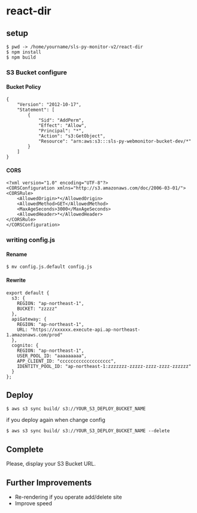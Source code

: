 # react-dir 

## setup

```
$ pwd -> /home/yourname/sls-py-monitor-v2/react-dir
$ npm install
$ npm build  
```

### S3 Bucket configure
#### Bucket Policy

```
{
    "Version": "2012-10-17",
    "Statement": [
        {
            "Sid": "AddPerm",
            "Effect": "Allow",
            "Principal": "*",
            "Action": "s3:GetObject",
            "Resource": "arn:aws:s3:::sls-py-webmonitor-bucket-dev/*"
        }
    ]
}
```

#### CORS

```
<?xml version="1.0" encoding="UTF-8"?>
<CORSConfiguration xmlns="http://s3.amazonaws.com/doc/2006-03-01/">
<CORSRule>
    <AllowedOrigin>*</AllowedOrigin>
    <AllowedMethod>GET</AllowedMethod>
    <MaxAgeSeconds>3000</MaxAgeSeconds>
    <AllowedHeader>*</AllowedHeader>
</CORSRule>
</CORSConfiguration>
```

### writing config.js 
#### Rename

```
$ mv config.js.default config.js
```

#### Rewrite
```
export default {
  s3: {
    REGION: "ap-northeast-1",
    BUCKET: "zzzzz"
  },
  apiGateway: {
    REGION: "ap-northeast-1",
    URL: "https://xxxxxx.execute-api.ap-northeast-1.amazonaws.com/prod"
  },
  cognito: {
    REGION: "ap-northeast-1",
    USER_POOL_ID: "aaaaaaaaa",
    APP_CLIENT_ID: "ccccccccccccccccccc",
    IDENTITY_POOL_ID: "ap-northeast-1:zzzzzzz-zzzzz-zzzz-zzzz-zzzzzz"
  }
};
```

## Deploy

```
$ aws s3 sync build/ s3://YOUR_S3_DEPLOY_BUCKET_NAME 

```

if you deploy again when change config 

```
$ aws s3 sync build/ s3://YOUR_S3_DEPLOY_BUCKET_NAME --delete

```


## Complete 
Please, display your S3 Bucket URL.

## Further Improvements
- Re-rendering if you operate add/delete site
- Improve speed

